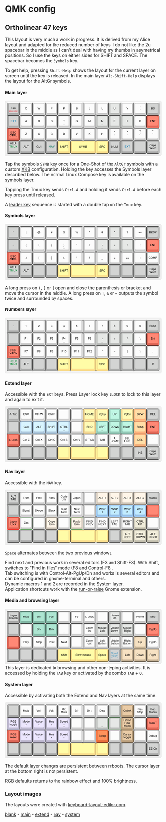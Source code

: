 # QMK config
## Ortholinear 47 keys

This layout is very much a work in progress. It is derived from my Alice layout and adapted for the reduced number of keys.
I do not like the 2u spacebar in the middle as I can't deal with having my thumbs in asymetrical positions. So I use the keys
on either sides for SHIFT and SPACE. The spacebar becomes the `Symbols` key.

To get help, pressing `Shift-Help` shows the layout for the current layer on screen until the key is released. In the main layer `Alt-Shift-Help` displays the layout for the AltGr symbols.

#### Main layer

![main](../img/layout_ortho47_main.png)

Tap the symbols `SYMB` key once for a One-Shot of the `AltGr` symbols with a custom [XKB](../xkb/README.md) configuration.
Holding the key accesses the Symbols layer described below. The normal Linux Compose key is available on the symbols layer.

Tapping the Tmux key sends `Ctrl-A` and holding it sends `Ctrl-A` before each key press until released.

A [leader key](LeaderKey.md) sequence is started with a double tap on the `Tmux` key.

#### Symbols layer

![nav](../img/layout_ortho47_symbols.png)

A long press on `(`, `[` or `{` open and close the parenthesis or bracket and move the cursor in the middle. A long press 
on `!`, `&` or `=` outputs the symbol twice and surrounded by spaces.

#### Numbers layer

![nav](../img/layout_ortho47_numbers.png)

#### Extend layer
Accessible with the `EXT` keys. Press Layer lock key `LLOCK` to lock to this layer and again to exit it.

![extend](../img/layout_ortho47_extend.png)

#### Nav layer
Accessible with the `NAV` key. 

![nav](../img/layout_ortho47_nav.png)

`Space` alternates between the two previous windows.

Find next and previous work in several editors (F3 and Shift-F3). With Shift, switches to "Find in files" mode (F8 and Control-F8).   
Tab switching is with Control-Alt-PgUp/Dn and works is several editors and can be configured in gnome-terminal and others.  
Dynamic macros 1 and 2 are recorded in the System layer.  
Application shortcuts work with the [run-or-raise](../run-or-raise/README.md) Gnome extension.  

#### Media and browsing layer
![media](../img/layout_ortho47_media.png)
This layer is dedicated to browsing and other non-typing activities. It is accessed by holding the `TAB` key or activated by the
combo `TAB` + `Q`.

#### System layer
Accessible by activating both the Extend and Nav layers at the same time.

![system](../img/layout_ortho47_system.png)

The default layer changes are persistent between reboots. The cursor layer at the bottom right is not persistent.

RGB defaults returns to the rainbow effect and 100% brightness.

### Layout images
The layouts were created with [keyboard-layout-editor.com](http://www.keyboard-layout-editor.com).

[blank](http://www.keyboard-layout-editor.com/#/gists/3bfed02864e018f692c1bb9a38c1b25) -
[main](http://www.keyboard-layout-editor.com/#/gists/b42f83b159878ef53c8cfe383613fbdb) -
[extend](http://www.keyboard-layout-editor.com/#/gists/5c048b99cea0962223a2aa11d8d6f741) -
[nav](http://www.keyboard-layout-editor.com/#/gists/b65235844553a408eae33be10ab5b621) -
[system](http://www.keyboard-layout-editor.com/#/gists/7d0409ff0df964887f6e4fe35cc3be79)
